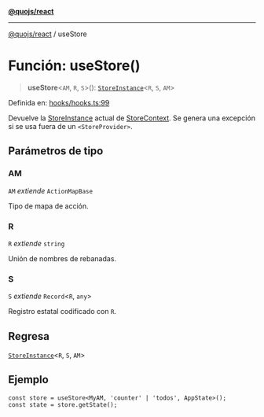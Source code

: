 [**@quojs/react**](../README.md)

***

[@quojs/react](../README.md) / useStore

# Función: useStore()

> **useStore**\<`AM`, `R`, `S`\>(): [`StoreInstance`](#)\<`R`, `S`, `AM`\>

Definida en: [hooks/hooks.ts:99](https://github.com/quojs/quojs/blob/77e60321cd9a639207281caa83e9258935b2bfc1/packages/react/src/hooks/hooks.ts#L99)

Devuelve la [StoreInstance](#) actual de [StoreContext](../variables/StoreContext.md).
Se genera una excepción si se usa fuera de un `<StoreProvider>`.

## Parámetros de tipo

### AM

`AM` *extiende* `ActionMapBase`

Tipo de mapa de acción.

### R

`R` *extiende* `string`

Unión de nombres de rebanadas.

### S

`S` *extiende* `Record`\<`R`, `any`\>

Registro estatal codificado con `R`.

## Regresa

[`StoreInstance`](#)\<`R`, `S`, `AM`\>

## Ejemplo

```tsx
const store = useStore<MyAM, 'counter' | 'todos', AppState>();
const state = store.getState();
```
